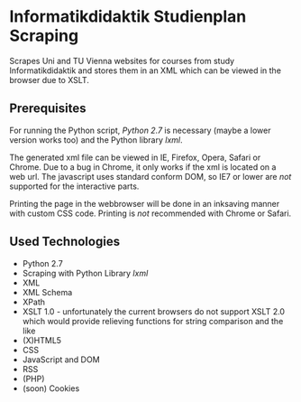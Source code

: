 Informatikdidaktik Studienplan Scraping
====================

Scrapes Uni and TU Vienna websites for courses from study Informatikdidaktik and stores them in an XML which can be viewed in the browser due to XSLT.


Prerequisites
---------------------

For running the Python script, *Python 2.7* is necessary (maybe a lower version works too) and the Python library *lxml*.

The generated xml file can be viewed in IE, Firefox, Opera, Safari or Chrome. Due to a bug in Chrome, it only works if the xml is located on a web url. The javascript uses standard conform DOM, so IE7 or lower are *not* supported for the interactive parts.

Printing the page in the webbrowser will be done in an inksaving manner with custom CSS code. Printing is *not* recommended with Chrome or Safari.


Used Technologies
---------------------

+ Python 2.7
+ Scraping with Python Library *lxml*
+ XML
+ XML Schema
+ XPath
+ XSLT 1.0 - unfortunately the current browsers do not support XSLT 2.0 which would provide relieving functions for string comparison and the like
+ (X)HTML5
+ CSS
+ JavaScript and DOM
+ RSS
+ (PHP)
+ (soon) Cookies
